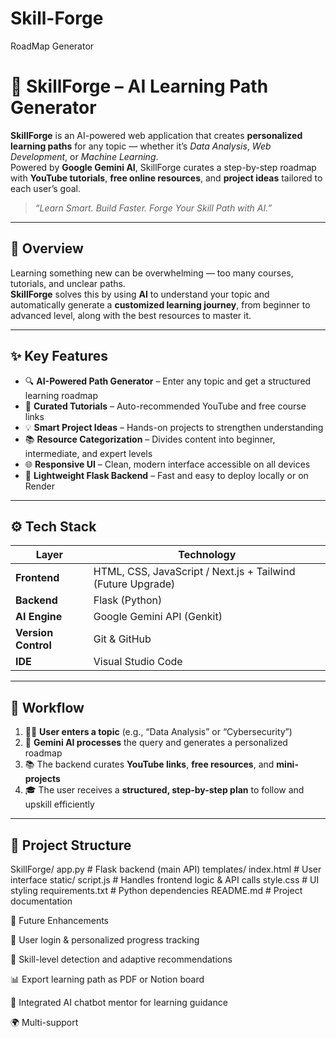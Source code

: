 # Skill-Forge
RoadMap Generator
# 🚀 SkillForge – AI Learning Path Generator

**SkillForge** is an AI-powered web application that creates **personalized learning paths** for any topic — whether it’s *Data Analysis*, *Web Development*, or *Machine Learning*.  
Powered by **Google Gemini AI**, SkillForge curates a step-by-step roadmap with **YouTube tutorials**, **free online resources**, and **project ideas** tailored to each user’s goal.

> _“Learn Smart. Build Faster. Forge Your Skill Path with AI.”_

---

## 🧠 Overview

Learning something new can be overwhelming — too many courses, tutorials, and unclear paths.  
**SkillForge** solves this by using **AI** to understand your topic and automatically generate a **customized learning journey**, from beginner to advanced level, along with the best resources to master it.

---

## ✨ Key Features

- 🔍 **AI-Powered Path Generator** – Enter any topic and get a structured learning roadmap  
- 🎥 **Curated Tutorials** – Auto-recommended YouTube and free course links  
- 💡 **Smart Project Ideas** – Hands-on projects to strengthen understanding  
- 📚 **Resource Categorization** – Divides content into beginner, intermediate, and expert levels  
- 🌐 **Responsive UI** – Clean, modern interface accessible on all devices  
- 🧩 **Lightweight Flask Backend** – Fast and easy to deploy locally or on Render  

---

## ⚙️ Tech Stack

| Layer | Technology |
|-------|-------------|
| **Frontend** | HTML, CSS, JavaScript / Next.js + Tailwind (Future Upgrade) |
| **Backend** | Flask (Python) |
| **AI Engine** | Google Gemini API (Genkit) |
| **Version Control** | Git & GitHub |
| **IDE** | Visual Studio Code |

---

## 🧩 Workflow

1. 🧑‍💻 **User enters a topic** (e.g., “Data Analysis” or “Cybersecurity”)  
2. 🤖 **Gemini AI processes** the query and generates a personalized roadmap  
3. 📚 The backend curates **YouTube links**, **free resources**, and **mini-projects**  
4. 🎓 The user receives a **structured, step-by-step plan** to follow and upskill efficiently  

---

## 📁 Project Structure
SkillForge/
 app.py # Flask backend (main API)
templates/
index.html # User interface
static/
script.js # Handles frontend logic & API calls
style.css # UI styling
requirements.txt # Python dependencies
README.md # Project documentation

🚧 Future Enhancements

🔐 User login & personalized progress tracking

🧭 Skill-level detection and adaptive recommendations

📊 Export learning path as PDF or Notion board

💬 Integrated AI chatbot mentor for learning guidance

🌍 Multi-support
